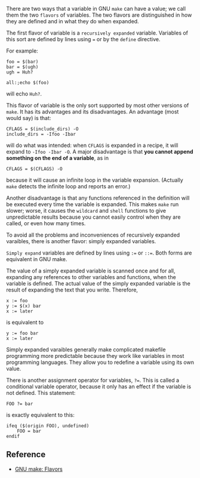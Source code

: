 There are two ways that a variable in GNU `make` can have a value; we call them the two `flavors` of variables. The two flavors are distinguished in how they are defined and in what they do when expanded.

The first flavor of variable is a `recursively expanded` variable. Variables of this sort are defined by lines using `=` or by the `define` directive. 

For example:

```
foo = $(bar)
bar = $(ugh)
ugh = Huh?

all:;echo $(foo)
```

will echo `Huh?`.

This flavor of variable is the only sort supported by most other versions of `make`. It has its advantages and its disadvantages. An advantage (most would say) is that:

```
CFLAGS = $(include_dirs) -O
include_dirs = -Ifoo -Ibar
```

will do what was intended: when `CFLAGS` is expanded in a recipe, it will expand to `-Ifoo -Ibar -O`. A major disadvantage is that **you cannot append something on the end of a variable**, as in 

```
CFLAGS = $(CFLAGS) -O
```

because it will cause an infinite loop in the variable expansion. (Actually `make` detects the infinite loop and reports an error.)

Another disadvantage is that any functions referenced in the definition will be executed every time the variable is expanded. This makes `make` run slower; worse, it causes the `wildcard` and `shell` functions to give unpredictable results because you cannot easily control when they are called, or even how many times.

To avoid all the problems and inconveniences of recursively expanded varaibles, there is another flavor: simply expanded variables.

`Simply expand` variables are defined by lines using `:=` or `::=`. Both forms are equivalent in GNU make.

The value of a simply expanded variable is scanned once and for all, expanding any references to other variables and functions, when the variable is defined. The actual value of the simply expanded variable is the result of expanding the text that you write. Therefore,

```
x := foo
y := $(x) bar
x := later
```

is equivalent to 

```
y := foo bar
x := later
```

Simply expanded varaibles generally make complicated makefile programming more predictable because they work like variables in most programming languages. They allow you to redefine a variable using its own value. 

There is another assignment operator for variables, `?=`. This is called a conditional variable operator, because it only has an effect if the variable is not defined. This statement:

```
FOO ?= bar
```

is exactly equivalent to this:

```
ifeq ($(origin FOO), undefined)
    FOO = bar
endif
```

## Reference
- [GNU make: Flavors](https://www.gnu.org/software/make/manual/html_node/Flavors.html)